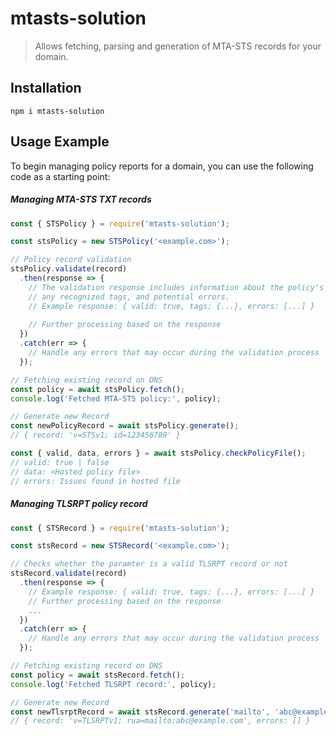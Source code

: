 # mtasts-solution

> Allows fetching, parsing and generation of MTA-STS records for your domain.


## Installation
```
npm i mtasts-solution
```

## Usage Example

To begin managing policy reports for a domain, you can use the following code as a starting point:

##### Managing MTA-STS TXT records
```js
const { STSPolicy } = require('mtasts-solution');

const stsPolicy = new STSPolicy('<example.com>');

// Policy record validation
stsPolicy.validate(record)
  .then(response => {
    // The validation response includes information about the policy's validity,
    // any recognized tags, and potential errors.
    // Example response: { valid: true, tags: {...}, errors: [...] }
    
    // Further processing based on the response
  })
  .catch(err => {
    // Handle any errors that may occur during the validation process
  });

// Fetching existing record on DNS 
const policy = await stsPolicy.fetch();
console.log('Fetched MTA-STS policy:', policy);

// Generate new Record
const newPolicyRecord = await stsPolicy.generate();
// { record: 'v=STSv1; id=123456789' }

const { valid, data, errors } = await stsPolicy.checkPolicyFile();
// valid: true | false
// data: <Hosted policy file>
// errors: Issues found in hosted file

```

##### Managing TLSRPT policy record
```js
const { STSRecord } = require('mtasts-solution');

const stsRecord = new STSRecord('<example.com>');

// Checks whether the paramter is a valid TLSRPT record or not 
stsRecord.validate(record)
  .then(response => {
    // Example response: { valid: true, tags: {...}, errors: [...] }
    // Further processing based on the response
    ...
  })
  .catch(err => {
    // Handle any errors that may occur during the validation process
  });

// Fetching existing record on DNS 
const policy = await stsRecord.fetch();
console.log('Fetched TLSRPT record:', policy);

// Generate new Record
const newTlsrptRecord = await stsRecord.generate('mailto', 'abc@example.com);
// { record: 'v=TLSRPTv1; rua=mailto:abc@example.com', errors: [] }   
```